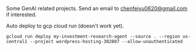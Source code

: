 Some GenAI related projects.
Send an email to chenfeiyu0620@gmail.com if interested.

Auto deploy to gcp cloud run (doesn't work yet).
```shell
gcloud run deploy my-investment-research-agent --source . --region us-central1 --project wordpress-hosting-302807 --allow-unauthenticated
```
